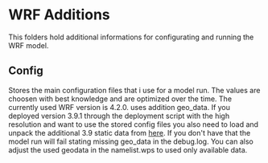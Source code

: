 # WRF Additions

This folders hold additional informations for configurating and running the WRF model.

## Config
Stores the main configuration files that i use for a model run. The values are choosen with best
knowledge and are optimized over the time. The currently used WRF version is 4.2.0. uses addition 
geo_data. If you deployed version 3.9.1 through the deployment script with the high resolution and
want to use the stored config files you also need to load and unpack the additional 3.9 static data
from [here](http://www2.mmm.ucar.edu/wrf/users/download/get_sources_wps_geog_V3.html). If you don't
have that the model run will fail stating missing geo_data in the debug.log. You can also adjust 
the used geodata in the namelist.wps to used only available data.
